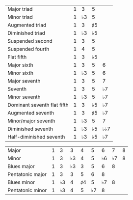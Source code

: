

|  |  |  |  |  |
| - | - | - | - | - |
| Major triad | 1 | 3 | 5 |  |
| Minor triad | 1 | ♭3 | 5 |  |
| Augmented triad | 1 | 3 | ♯5 |  |
| Diminished triad | 1 | ♭3 | ♭5 |  |
| Suspended second | 1 | 3 | 5 |  |
| Suspended fourth | 1 | 4 | 5 |  |
| Flat fifth | 1 | 3 | ♭5 |  |
| Major sixth | 1 | 3 | 5 | 6 |
| Minor sixth | 1 | ♭3 | 5 | 6 |
| Major seventh | 1 | 3 | 5 | 7 |
| Seventh | 1 | 3 | 5 | ♭7 |
| Minor seventh | 1 | ♭3 | 5 | ♭7 |
| Dominant seventh flat fifth | 1 | 3 | ♭5 | ♭7 |
| Augmented seventh | 1 | 3 | ♯5 | ♭7 |
| Minor/major seventh | 1 | ♭3 | 5 | 7 |
| Diminished seventh | 1 | ♭3 | ♭5 | ♭♭7 |
| Half-diminished seventh | 1 | ♭3 | ♭5 | ♭7 |


|  |  |  |  |  |  |  |  |  |
| - | - | - | - | - | - | - | - | - |
| Major | 1 | 3 | 3 | 4 | 5 | 6 | 7 | 8 |
| Minor | 1 | 3 | ♭3 | 4 | 5 | ♭6 | ♭7 | 8 |
| Blues major | 1 | 3 | ♭3 | 3 | 5 | 6 | 8 |  |
| Pentatonic major | 1 | 3 | 3 | 5 | 6 | 8 |  |  |
| Blues minor | 1 | ♭3 | 4 | ♯4 | 5 | ♭7 | 8 |  |
| Pentatonic minor | 1 | ♭3 | 4 | 5 | ♭7 | 8 |  |  |
